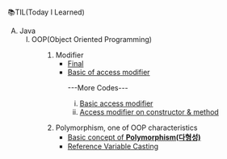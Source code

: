 <span>:books:TIL(Today I Learned)
<u></u>
<p>
</p>
<ol type="A">
   <!--1st-->
  <li>
    Java
    <ol type="I">
      <li>OOP(Object Oriented Programming)
        <ul>
          <!--1st-->
          	<ol type="1">
	   <li><!--1st-->
		Modifier
		<ul>
		<li><a  href="https://hy6219.github.io/TIL-Today-I-Learned-/JAVA/OOP(Object%20Oriented%20Programming/Modifier/Final/TIL_java_final_modifier.html"target="_blank">Final</a></li>
          		<li><a  href="https://hy6219.github.io/TIL-Today-I-Learned-/JAVA/OOP(Object%20Oriented%20Programming/Modifier/AccessModifier/java_access_modifier.html"target="_blank">Basic of access modifier</a>
		<p>---More Codes---</p>
		<p>
	 		<ol type="i">
				<li><a href="https://github.com/hy6219/TIL-Today-I-Learned-/blob/main/JAVA/OOP(Object%20Oriented%20Programming/Modifier/AccessModifier/Basic/TimeTest.java">Basic access modifier</a></li>
				<li><a href="https://github.com/hy6219/TIL-Today-I-Learned-/blob/main/JAVA/OOP(Object%20Oriented%20Programming/Modifier/AccessModifier/Constructor/SingletonTest.java">Access modifier on constructor & method</a></li>
			</ol>
		</p>
		</ul>
         	 </li><!--modifier-->
		<!--2nd-->
	<li>
		Polymorphism, one of OOP characteristics
		<ul>
			<li><a href="https://hy6219.github.io/TIL-Today-I-Learned-/JAVA/OOP(Object%20Oriented%20Programming/Polymorphism/Basic/Concept/Polymorphism.html"target="_blank">Basic concept of <strong>Polymorphism(다형성)</strong></a>
			</li>
			<li>
			    <a href="https://hy6219.github.io/TIL-Today-I-Learned-/JAVA/OOP(Object%20Oriented%20Programming/Polymorphism/Basic/ReferenceVarCasting/Polymorphism_refVar_casting.html"target="_blank">Reference Variable Casting</a>
			</li>
		</ul>
	</li><!--polymorphism-->
	<!--3rd-->
          </ul>
          </ol>
        </ul><!--OOP-->
      </li><!--OOP END-->
    </ol><!--JAVA END-->
  </li>
</ol><!--All END-->
